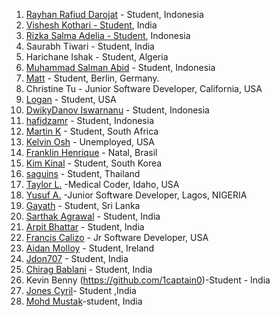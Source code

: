 1. [Rayhan Rafiud Darojat](https://github.com/rafiudd) - Student, Indonesia
2. [Vishesh Kothari - Student](https://github.com/vishy-kothari-96), India
3. [Rizka Salma Adelia - Student](https://github.com/rizkasalmaadelia), Indonesia
4. Saurabh Tiwari - Student, India
5. Harichane Ishak - Student, Algeria
6. [Muhammad Salman Abid](https://github.com/beecoder77) - Student, Indonesia
7. [Matt](https://github.com/recalibrated) - Student, Berlin, Germany.
8. Christine Tu - Junior Software Developer, California, USA
9. [Logan](https://github.com/LoganLilypad) - Student, USA
10. [DwikyDanov Iswarnanu](https://github.com/putuayu202) - Student, Indonesia
11. [hafidzamr](https://github.com/hafidzamr) - Student, Indonesia
12. [Martin K](https://github.com/martink-rsa) - Student, South Africa
13. [Kelvin Osh](https://github.com/kelvinosh) - Unemployed, USA
14. [Franklin Henrique](https://github.com/franklinhenri) - Natal, Brasil
15. [Kim Kinal](http://github.com/kimkinal) - Student, South Korea
16. [saguins](https://github.com/saguins) - Student, Thailand
17. [Taylor L.](https://github.com/tleija) -Medical Coder, Idaho, USA
18. [Yusuf A.](https://github.com/sanxy) -Junior Software Developer, Lagos, NIGERIA
19. [Gayath](https://github.com/gayathChandira) - Student, Sri Lanka
20. [Sarthak Agrawal](https://github.com/sarthakagrawal9128) - Student, India
21. [Arpit Bhattar](https://github.com/aptbhattar) - Student, India
22. [Francis Calizo](https://github.com/franciscalizo) - Jr Software Developer, USA
23. [Aidan Molloy](https://github.com/AidanMolloy) - Student, Ireland
24. [Jdon707](https://github.com/Jdon707) - Student, India
25. [Chirag Bablani](https://github.com/chiragbablani0) - Student, India
26. Kevin Benny (https://github.com/1captain0)-Student - India
27. [Jones Cyril](https://github.com/chocopiee)- Student ,India
28. [Mohd Mustak](https://github.com/mmstq)-student, India
